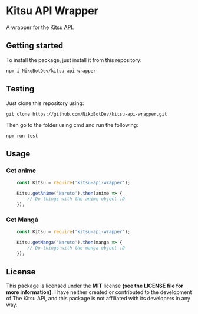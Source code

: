 # Kitsu API Wrapper

A wrapper for the [Kitsu API](https://kitsu.docs.apiary.io).

## Getting started

To install the package, just install it from this repository:

```npm i NikoBotDev/kitsu-api-wrapper```

## Testing

Just clone this repository using:

```git clone https://github.com/NikoBotDev/kitsu-api-wrapper.git```

Then go to the folder using cmd and run the following:

```npm run test```

## Usage

### Get anime

```javascript 
    const Kitsu = require('kitsu-api-wrapper');

    Kitsu.getAnime('Naruto').then(anime => {
        // Do things with the anime object :D
    });

```

### Get Mangá

```javascript 
    const Kitsu = require('kitsu-api-wrapper');

    Kitsu.getManga('Naruto').then(manga => {
        // Do things with the manga object :D
    });

```

## License

This package is licensed under the **MIT** license **(see the LICENSE file for more information)**. I have neither created or contributed to the development of The Kitsu API, and this package is not affiliated with its developers in any way.